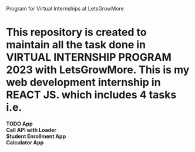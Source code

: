 Program for Virtual Internships at LetsGrowMore
# This repository is created to maintain all the task done in  VIRTUAL INTERNSHIP PROGRAM 2023 with LetsGrowMore. This is my web development internship in REACT JS. which includes 4 tasks i.e.

<b>TODO App</b><br>
<b>Call API with Loader</b><br>
<b>Student Enrollment App</b><br>
<b>Calculator App</b><br>


